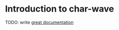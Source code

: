 # Introduction to char-wave

TODO: write [great documentation](http://jacobian.org/writing/great-documentation/what-to-write/)

